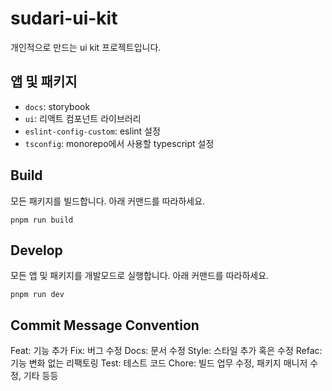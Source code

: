 # sudari-ui-kit
개인적으로 만드는 ui kit 프로젝트입니다.

## 앱 및 패키지
- `docs`: storybook
- `ui`: 리액트 컴포넌트 라이브러리
- `eslint-config-custom`: eslint 설정
- `tsconfig`: monorepo에서 사용할 typescript 설정

## Build

모든 패키지를 빌드합니다.
아래 커맨드를 따라하세요.
```
pnpm run build
```

## Develop

모든 앱 및 패키지를 개발모드로 실행합니다.
아래 커맨드를 따라하세요.
```
pnpm run dev
```

## Commit Message Convention

Feat: 기능 추가
Fix: 버그 수정
Docs: 문서 수정
Style: 스타일 추가 혹은 수정
Refac: 기능 변화 없는 리팩토링
Test: 테스트 코드
Chore: 빌드 업무 수정, 패키지 매니저 수정, 기타 등등
